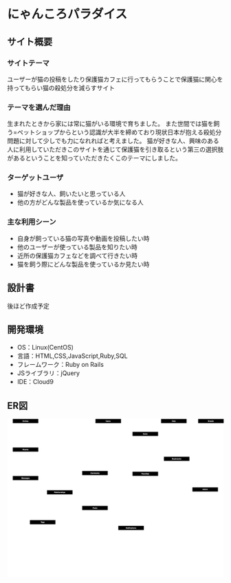 # にゃんころパラダイス
## サイト概要
### サイトテーマ
ユーザーが猫の投稿をしたり保護猫カフェに行ってもらうことで保護猫に関心を持ってもらい猫の殺処分を減らすサイト
​
### テーマを選んだ理由
生まれたときから家には常に猫がいる環境で育ちました。
また世間では猫を飼う=ペットショップからという認識が大半を締めており現状日本が抱える殺処分問題に対して少しでも力になれればと考えました。
猫が好きな人、興味のある人に利用していただきこのサイトを通じて保護猫を引き取るという第三の選択肢があるということを知っていただきたくこのテーマにしました。
​
### ターゲットユーザ
- 猫が好きな人、飼いたいと思っている人
- 他の方がどんな製品を使っているか気になる人
​
### 主な利用シーン
- 自身が飼っている猫の写真や動画を投稿したい時
- 他のユーザーが使っている製品を知りたい時
- 近所の保護猫カフェなどを調べて行きたい時
- 猫を飼う際にどんな製品を使っているか見たい時
​
## 設計書
後ほど作成予定
​
## 開発環境
- OS：Linux(CentOS)
- 言語：HTML,CSS,JavaScript,Ruby,SQL
- フレームワーク：Ruby on Rails
- JSライブラリ：jQuery
- IDE：Cloud9
​
<!-- ## 使用素材
- 外部サービスの画像素材・音声素材を使用した場合は、必ずサービス名とURLを明記してください。
- アプリケーションの実装に使用したgem/bootstrapのリファレンスなどの記載は不要です。
- 使用しない場合は、使用素材の項目をREADMEから削除してください。
折りたたむ -->
## ER図

![ER Diagram](https://github.com/Tsmore/Portfolio101/blob/main/app/assets/images/portforio101.drawio.svg)

